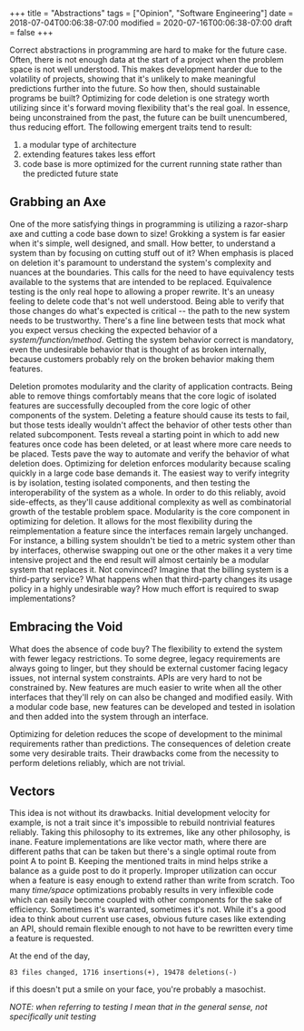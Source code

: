 +++
title = "Abstractions"
tags = ["Opinion", "Software Engineering"]
date = 2018-07-04T00:06:38-07:00
modified = 2020-07-16T00:06:38-07:00
draft = false
+++

Correct abstractions in programming are hard to make for the future case.
Often, there is not enough data at the start of a project when the problem space is not well understood.
This makes development harder due to the volatility of projects, showing that it's unlikely to make meaningful predictions further into the future.
So how then, should sustainable programs be built?
Optimizing for code deletion is one strategy worth utilizing since it's forward moving flexibility that's the real goal.
In essence, being unconstrained from the past, the future can be built unencumbered, thus reducing effort.
The following emergent traits tend to result:

1. a modular type of architecture
1. extending features takes less effort
1. code base is more optimized for the current running state rather than the predicted future state

## Grabbing an Axe

One of the more satisfying things in programming is utilizing a razor-sharp axe and cutting a code base down to size!
Grokking a system is far easier when it's simple, well designed, and small.
How better, to understand a system than by focusing on cutting stuff out of it?
When emphasis is placed on deletion it's paramount to understand the system's complexity and nuances at the boundaries.
This calls for the need to have equivalency tests available to the systems that are intended to be replaced.
Equivalence testing is the only real hope to allowing a proper rewrite.
It's an uneasy feeling to delete code that's not well understood.
Being able to verify that those changes do what's expected is critical -- the path to the new system needs to be trustworthy.
There's a fine line between tests that mock what you expect versus checking the expected behavior of a _system/function/method_.
Getting the system behavior correct is mandatory, even the undesirable behavior that is thought of as broken internally, because customers probably rely on the broken behavior making them features.

Deletion promotes modularity and the clarity of application contracts.
Being able to remove things comfortably means that the core logic of isolated features are successfully decoupled from the core logic of other components of the system.
Deleting a feature should cause its tests to fail, but those tests ideally wouldn't affect the behavior of other tests other than related subcomponent.
Tests reveal a starting point in which to add new features once code has been deleted, or at least where more care needs to be placed.
Tests pave the way to automate and verify the behavior of what deletion does.
Optimizing for deletion enforces modularity because scaling quickly in a large code base demands it.
The easiest way to verify integrity is by isolation, testing isolated components, and then testing the interoperability of the system as a whole.
In order to do this reliably, avoid side-effects, as they'll cause additional complexity as well as combinatorial growth of the testable problem space.
Modularity is the core component in optimizing for deletion.
It allows for the most flexibility during the reimplementation a feature since the interfaces remain largely unchanged.
For instance, a billing system shouldn't be tied to a metric system other than by interfaces, otherwise swapping out one or the other makes it a very time intensive project and the end result will almost certainly be a modular system that replaces it.
Not convinced?
Imagine that the billing system is a third-party service?
What happens when that third-party changes its usage policy in a highly undesirable way?
How much effort is required to swap implementations?

## Embracing the Void

What does the absence of code buy?
The flexibility to extend the system with fewer legacy restrictions.
To some degree, legacy requirements are always going to linger, but they should be external customer facing legacy issues, not internal system constraints.
APIs are very hard to not be constrained by.
New features are much easier to write when all the other interfaces that they'll rely on can also be changed and modified easily.
With a modular code base, new features can be developed and tested in isolation and then added into the system through an interface.

Optimizing for deletion reduces the scope of development to the minimal requirements rather than predictions.
The consequences of deletion create some very desirable traits.
Their drawbacks come from the necessity to perform deletions reliably, which are not trivial.

## Vectors

This idea is not without its drawbacks.
Initial development velocity for example, is not a trait since it's impossible to rebuild nontrivial features reliably.
Taking this philosophy to its extremes, like any other philosophy, is inane.
Feature implementations are like vector math, where there are different paths that can be taken but there's a single optimal route from point A to point B.
Keeping the mentioned traits in mind helps strike a balance as a guide post to do it properly.
Improper utilization can occur when a feature is easy enough to extend rather than write from scratch.
Too many _time/space_ optimizations probably results in very inflexible code which can easily become coupled with other components for the sake of efficiency.
Sometimes it's warranted, sometimes it's not.
While it's a good idea to think about current use cases, obvious future cases like extending an API, should remain flexible enough to not have to be rewritten every time a feature is requested.

At the end of the day,
```
83 files changed, 1716 insertions(+), 19478 deletions(-)
```
if this doesn't put a smile on your face, you're probably a masochist.

_NOTE: when referring to testing I mean that in the general sense, not specifically unit testing_
